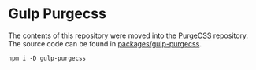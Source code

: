 # Gulp Purgecss

The contents of this repository were moved into the
[PurgeCSS](https://github.com/FullHuman/purgecss) repository. The source code can be
found in [packages/gulp-purgecss](https://github.com/FullHuman/purgecss/tree/master/packages/gulp-purgecss).

```
npm i -D gulp-purgecss
```
